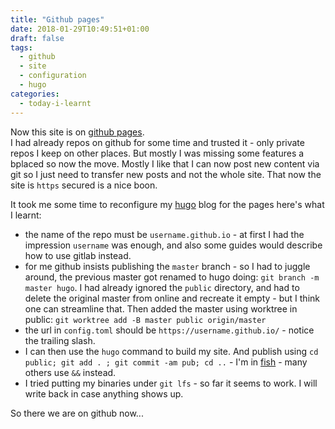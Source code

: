 ```yaml
---
title: "Github pages"
date: 2018-01-29T10:49:51+01:00
draft: false
tags:
  - github
  - site
  - configuration
  - hugo
categories:
  - today-i-learnt
---
```

Now this site is on [github pages](https://pages.github.com).  
I had already repos on github for some time and trusted it - only
private repos I keep on other places. But mostly I was
missing some features a bplaced so now the move.  Mostly I like that I
can now post new content via git so I just need to transfer new posts
and not the whole site.  That now the site is `https` secured is a
nice boon. 

It took me some time to reconfigure my [hugo](https://gohugo.io) blog for the pages here's what I learnt:

 - the name of the repo must be `username.github.io` - at first I had
   the impression `username` was enough, and also some guides would
   describe how to use gitlab instead.
 - for me github insists publishing the `master` branch - so I had to
   juggle around,  the previous master got renamed to hugo doing: `git
   branch -m master hugo`.  I had already ignored the `public`
   directory, and had to delete the original master from online and
   recreate it empty - but I think one can streamline that.
   Then added the master using worktree in public: `git worktree add -B master public origin/master`
 - the url in `config.toml` should be `https://username.github.io/` -
   notice the trailing slash.
 - I can then use the `hugo` command to build my site.  And publish
   using `cd public; git add . ; git commit -am pub; cd ..`  - I'm in
   [fish](https://fishshell.com) -  many others use `&&` instead.
 - I tried putting my binaries under `git lfs` - so far it seems to
   work.  I will write back in case anything shows up.

So there we are on github now...
 
